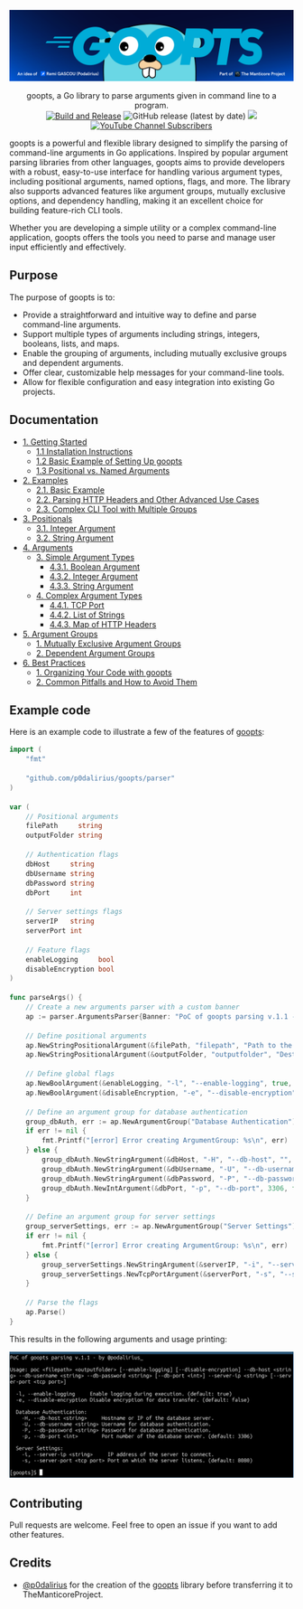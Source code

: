 ![](./.github/banner.png)

<p align="center">
    goopts, a Go library to parse arguments given in command line to a program.
    <br>
    <a href="https://github.com/p0dalirius/goopts/actions/workflows/unit_tests.yaml" title="Build"><img alt="Build and Release" src="https://github.com/p0dalirius/goopts/actions/workflows/unit_tests.yaml/badge.svg"></a>
    <img alt="GitHub release (latest by date)" src="https://img.shields.io/github/v/release/p0dalirius/goopts">
    <a href="https://twitter.com/intent/follow?screen_name=podalirius_" title="Follow"><img src="https://img.shields.io/twitter/follow/podalirius_?label=Podalirius&style=social"></a>
    <a href="https://www.youtube.com/c/Podalirius_?sub_confirmation=1" title="Subscribe"><img alt="YouTube Channel Subscribers" src="https://img.shields.io/youtube/channel/subscribers/UCF_x5O7CSfr82AfNVTKOv_A?style=social"></a>
    <br>
</p>

goopts is a powerful and flexible library designed to simplify the parsing of command-line arguments in Go applications. Inspired by popular argument parsing libraries from other languages, goopts aims to provide developers with a robust, easy-to-use interface for handling various argument types, including positional arguments, named options, flags, and more. The library also supports advanced features like argument groups, mutually exclusive options, and dependency handling, making it an excellent choice for building feature-rich CLI tools.

Whether you are developing a simple utility or a complex command-line application, goopts offers the tools you need to parse and manage user input efficiently and effectively.

## Purpose

The purpose of goopts is to:

- Provide a straightforward and intuitive way to define and parse command-line arguments.
- Support multiple types of arguments including strings, integers, booleans, lists, and maps.
- Enable the grouping of arguments, including mutually exclusive groups and dependent arguments.
- Offer clear, customizable help messages for your command-line tools.
- Allow for flexible configuration and easy integration into existing Go projects.

## Documentation

- [1. Getting Started](./vendor/docs/1.%20Getting%20Started/README.md)
    - [1.1 Installation Instructions](./vendor/docs/1.%20Getting%20Started/1.%20Installation%20Instructions/README.md)
    - [1.2 Basic Example of Setting Up goopts](./vendor/docs/1.%20Getting%20Started/2.%20Basic%20Example%20of%20Setting%20Up%20goopts/README.md)
    - [1.3 Positional vs. Named Arguments](./vendor/docs/1.%20Getting%20Started/3.%20Positional%20vs.%20Named%20Arguments/README.md)
- [2. Examples](./vendor/docs/2.%20Examples/README.md)
    - [2.1. Basic Example](./vendor/docs/2.%20Examples/1.%20Basic%20Example/README.md)
    - [2.2. Parsing HTTP Headers and Other Advanced Use Cases](./vendor/docs/2.%20Examples/2.%20Parsing%20HTTP%20Headers%20and%20Other%20Advanced%20Use%20Cases/README.md)
    - [2.3. Complex CLI Tool with Multiple Groups](./vendor/docs/2.%20Examples/3.%20Complex%20CLI%20Tool%20with%20Multiple%20Groups/README.md)
- [3. Positionals](./vendor/docs/3.%20Positionals/README.md)
    - [3.1. Integer Argument](./vendor/docs/3.%20Positionals/1.%20Integer%20Positional%20Argument/README.md)
    - [3.2. String Argument](./vendor/docs/3.%20Positionals/2.%20String%20Positional%20Argument/README.md)
- [4. Arguments](./vendor/docs/4.%20Arguments/README.md)
    - [3. Simple Argument Types](./vendor/docs/4.%20Arguments/3.%20Simple%20Argument%20Types/README.md)
        - [4.3.1. Boolean Argument](./vendor/docs/4.%20Arguments/3.%20Simple%20Argument%20Types/1.%20Boolean%20Argument/README.md)
        - [4.3.2. Integer Argument](./vendor/docs/4.%20Arguments/3.%20Simple%20Argument%20Types/2.%20Integer%20Argument/README.md)
        - [4.3.3. String Argument](./vendor/docs/4.%20Arguments/3.%20Simple%20Argument%20Types/3.%20String%20Argument/README.md)
    - [4. Complex Argument Types](./vendor/docs/4.%20Arguments/4.%20Complex%20Argument%20Types/README.md)
        - [4.4.1. TCP Port](./vendor/docs/4.%20Arguments/4.%20Complex%20Argument%20Types/1.%20TCP%20Port/README.md)
        - [4.4.2. List of Strings](./vendor/docs/4.%20Arguments/4.%20Complex%20Argument%20Types/2.%20List%20of%20Strings/README.md)
        - [4.4.3. Map of HTTP Headers](./vendor/docs/4.%20Arguments/4.%20Complex%20Argument%20Types/3.%20Map%20of%20HTTP%20Headers/README.md)
- [5. Argument Groups](./vendor/docs/5.%20Argument%20Groups/README.md)
    - [1. Mutually Exclusive Argument Groups](./vendor/docs/5.%20Argument%20Groups/1.%20Mutually%20Exclusive%20Argument%20Groups/README.md)
    - [2. Dependent Argument Groups](./vendor/docs/5.%20Argument%20Groups/2.%20Dependent%20Argument%20Groups/README.md)
- [6. Best Practices](./vendor/docs/6.%20Best%20Practices/README.md)
    - [1. Organizing Your Code with goopts](./vendor/docs/6.%20Best%20Practices/1.%20Organizing%20Your%20Code%20with%20goopts/README.md)
    - [2. Common Pitfalls and How to Avoid Them](./vendor/docs/6.%20Best%20Practices/2.%20Common%20Pitfalls%20and%20How%20to%20Avoid%20Them/README.md)

## Example code

Here is an example code to illustrate a few of the features of [goopts](https://github.com/p0dalirius/goopts):

```go
import (
	"fmt"

	"github.com/p0dalirius/goopts/parser"
)

var (
	// Positional arguments
	filePath     string
	outputFolder string

	// Authentication flags
	dbHost     string
	dbUsername string
	dbPassword string
	dbPort     int

	// Server settings flags
	serverIP   string
	serverPort int

	// Feature flags
	enableLogging     bool
	disableEncryption bool
)

func parseArgs() {
	// Create a new arguments parser with a custom banner
	ap := parser.ArgumentsParser{Banner: "PoC of goopts parsing v.1.1 - by Remi GASCOU (Podalirius)"}

	// Define positional arguments
	ap.NewStringPositionalArgument(&filePath, "filepath", "Path to the input file.")
	ap.NewStringPositionalArgument(&outputFolder, "outputfolder", "Destination folder for output.")

	// Define global flags
	ap.NewBoolArgument(&enableLogging, "-l", "--enable-logging", true, "Enable logging during execution.")
	ap.NewBoolArgument(&disableEncryption, "-e", "--disable-encryption", false, "Disable encryption for data transfer.")

	// Define an argument group for database authentication
	group_dbAuth, err := ap.NewArgumentGroup("Database Authentication")
	if err != nil {
		fmt.Printf("[error] Error creating ArgumentGroup: %s\n", err)
	} else {
		group_dbAuth.NewStringArgument(&dbHost, "-H", "--db-host", "", true, "Hostname or IP of the database server.")
		group_dbAuth.NewStringArgument(&dbUsername, "-U", "--db-username", "", true, "Username for database authentication.")
		group_dbAuth.NewStringArgument(&dbPassword, "-P", "--db-password", "", true, "Password for database authentication.")
		group_dbAuth.NewIntArgument(&dbPort, "-p", "--db-port", 3306, false, "Port number of the database server.")
	}

	// Define an argument group for server settings
	group_serverSettings, err := ap.NewArgumentGroup("Server Settings")
	if err != nil {
		fmt.Printf("[error] Error creating ArgumentGroup: %s\n", err)
	} else {
		group_serverSettings.NewStringArgument(&serverIP, "-i", "--server-ip", "", true, "IP address of the server to connect.")
		group_serverSettings.NewTcpPortArgument(&serverPort, "-s", "--server-port", 8080, false, "Port on which the server listens.")
	}

	// Parse the flags
	ap.Parse()
}
```

This results in the following arguments and usage printing:

![](./.github/example.png)

## Contributing

Pull requests are welcome. Feel free to open an issue if you want to add other features.

## Credits
  - [@p0dalirius](https://github.com/p0dalirius) for the creation of the [goopts](https://github.com/p0dalirius/goopts) library before transferring it to TheManticoreProject.

